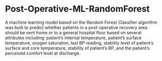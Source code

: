 # Post-Operative-ML-RandomForest

A machine learning model based on the Random Forest Classifier algorithm was built to predict whether patients in a post-operative recovery area should be sent home or to a general hospital floor based on several attributes including: patient’s internal temperature, patient’s surface temperature, oxygen saturation, last BP reading, stability level of patient’s surface and core temperature, stability of patient’s BP, and the patient’s perceived comfort level at discharge.
